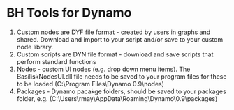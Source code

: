 # BH Tools for Dynamo

1. Custom nodes are DYF file format - created by users in graphs and shared. Download and import to your script and/or save to your custom node library.
2. Custom scripts are DYN file format - download and save scripts that perform standard functions
3. Nodes - custom UI nodes (e.g. drop down menu items). The BasiliskNodesUI.dll file needs to be saved to your program files for these to be loaded (C:\Program Files\Dynamo 0.9\nodes)
4. Packages - Dynamo pacakge folders, should be saved to your packages folder, e.g. (C:\Users\rmay\AppData\Roaming\Dynamo\0.9\packages)